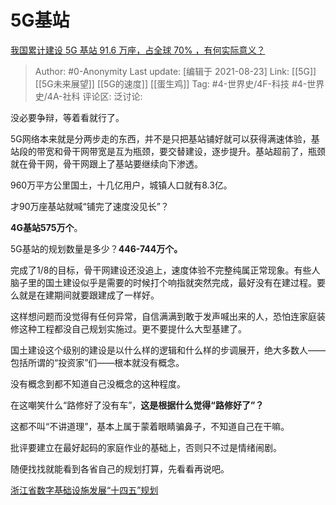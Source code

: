 # 5G基站
[我国累计建设 5G 基站 91.6 万座，占全球 70% ，有何实际意义？](https://www.zhihu.com/question/472134551/answer/2078468973)

> Author: #0-Anonymity
> Last update: [编辑于 2021-08-23]
> Link: [[5G]] [[5G未来展望]] [[5G的速度]] [[蛋生鸡]]
> Tag: #4-世界史/4F-科技 #4-世界史/4A-社科
> 评论区:
> 泛讨论:

没必要争辩，等着看就行了。

5G网络本来就是分两步走的东西，并不是只把基站铺好就可以获得满速体验，基站段的带宽和骨干网带宽是互为瓶颈，要交替建设，逐步提升。基站超前了，瓶颈就在骨干网，骨干网跟上了基站要继续向下渗透。

960万平方公里国土，十几亿用户，城镇人口就有8.3亿。

才90万座基站就喊“铺完了速度没见长”？

**4G基站575万个**。

5G基站的规划数量是多少？**446-744万个。**

完成了1/8的目标，骨干网建设还没追上，速度体验不完整纯属正常现象。有些人脑子里的国土建设似乎是需要的时候打个响指就突然完成，最好没有在建过程。要么就是在建期间就要跟建成了一样好。

这样想问题而没觉得有任何异常，自信满满到敢于发声喊出来的人，恐怕连家庭装修这种工程都没自己规划实施过。更不要提什么大型基建了。

国土建设这个级别的建设是以什么样的逻辑和什么样的步调展开，绝大多数人——包括所谓的“投资家”们——根本就没有概念。

没有概念到都不知道自己没概念的这种程度。

在这嘲笑什么“路修好了没有车”，**这是根据什么觉得“路修好了”？**

这都不叫“不讲道理”，基本上属于蒙着眼睛骗鼻子，不知道自己在干嘛。

批评要建立在最好起码的家庭作业的基础上，否则只不过是情绪闹剧。

随便找找就能看到各省自己的规划打算，先看看再说吧。

[浙江省数字基础设施发展“十四五”规划​](https://link.zhihu.com/?target=http%3A//jxt.zj.gov.cn/art/2021/3/31/art_1229123418_4630621.html)
